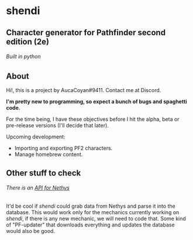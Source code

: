 # shendi
## Character generator for Pathfinder second edition (2e)
###### Built in python

## About
Hi!, this is a project by AucaCoyan#9411. Contact me at Discord.

**I'm pretty new to programming, so expect a bunch of bugs and spaghetti code.**

For the time being, I have these objectives before I hit the alpha, beta or pre-release versions (I'll decide that later).

Upcoming development:
- Importing and exporting PF2 characters.
- Manage homebrew content.


## Other stuff to check

###### There is an [API for Nethys](https://github.com/SargntSprinkles/Pathfinder-2e-API)
It'd be cool if *shendi* could grab data from Nethys and parse it into the database. This would work only for the mechanics currently working on *shendi*, if there is any new mechanic, we will need to code that.
Some kind of "PF-updater" that downloads everything and updates the database would also be good.
